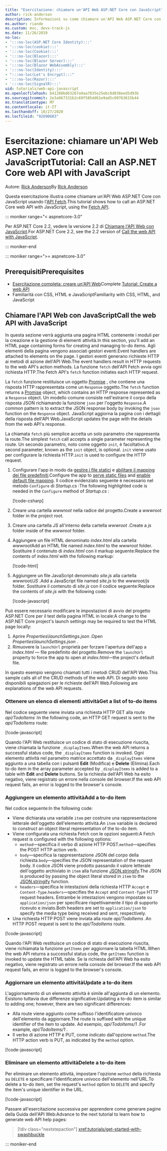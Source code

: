 ```yaml
---
title: "Esercitazione: chiamare un'API Web ASP.NET Core con JavaScript"
author: rick-anderson
description: Informazioni su come chiamare un'API Web ASP.NET Core con JavaScript.
ms.author: riande
ms.custom: mvc, devx-track-js
ms.date: 11/26/2019
no-loc:
- ':::no-loc(ASP.NET Core Identity):::'
- ':::no-loc(cookie):::'
- ':::no-loc(Cookie):::'
- ':::no-loc(Blazor):::'
- ':::no-loc(Blazor Server):::'
- ':::no-loc(Blazor WebAssembly):::'
- ':::no-loc(Identity):::'
- ":::no-loc(Let's Encrypt):::"
- ':::no-loc(Razor):::'
- ':::no-loc(SignalR):::'
uid: tutorials/web-api-javascript
ms.openlocfilehash: b41288bd63267a9aa7035e25ebc8d838eed5d93b
ms.sourcegitcommit: 2e3a967331b2c69f585dd61e9ad5c09763615b44
ms.translationtype: MT
ms.contentlocale: it-IT
ms.lasthandoff: 10/27/2020
ms.locfileid: "92690683"
---
```

# <a name="tutorial-call-an-aspnet-core-web-api-with-javascript"></a><span data-ttu-id="098a3-103">Esercitazione: chiamare un'API Web ASP.NET Core con JavaScript</span><span class="sxs-lookup"><span data-stu-id="098a3-103">Tutorial: Call an ASP.NET Core web API with JavaScript</span></span>

<span data-ttu-id="098a3-104">Autore: [Rick Anderson](https://twitter.com/RickAndMSFT)</span><span class="sxs-lookup"><span data-stu-id="098a3-104">By [Rick Anderson](https://twitter.com/RickAndMSFT)</span></span>

<span data-ttu-id="098a3-105">Questa esercitazione illustra come chiamare un'API Web ASP.NET Core con JavaScript usando l'[API Fetch](https://developer.mozilla.org/docs/Web/API/Fetch_API).</span><span class="sxs-lookup"><span data-stu-id="098a3-105">This tutorial shows how to call an ASP.NET Core web API with JavaScript, using the [Fetch API](https://developer.mozilla.org/docs/Web/API/Fetch_API).</span></span>

::: moniker range="< aspnetcore-3.0"

<span data-ttu-id="098a3-106">Per ASP.NET Core 2.2, vedere la versione 2.2 di [Chiamare l'API Web con JavaScript](xref:tutorials/first-web-api#call-the-web-api-with-javascript).</span><span class="sxs-lookup"><span data-stu-id="098a3-106">For ASP.NET Core 2.2, see the 2.2 version of [Call the web API with JavaScript](xref:tutorials/first-web-api#call-the-web-api-with-javascript).</span></span>

::: moniker-end

::: moniker range=">= aspnetcore-3.0"

## <a name="prerequisites"></a><span data-ttu-id="098a3-107">Prerequisiti</span><span class="sxs-lookup"><span data-stu-id="098a3-107">Prerequisites</span></span>

* <span data-ttu-id="098a3-108">[Esercitazione completa: creare un'API Web](xref:tutorials/first-web-api)</span><span class="sxs-lookup"><span data-stu-id="098a3-108">Complete [Tutorial: Create a web API](xref:tutorials/first-web-api)</span></span>
* <span data-ttu-id="098a3-109">Familiarità con CSS, HTML e JavaScript</span><span class="sxs-lookup"><span data-stu-id="098a3-109">Familiarity with CSS, HTML, and JavaScript</span></span>

## <a name="call-the-web-api-with-javascript"></a><span data-ttu-id="098a3-110">Chiamare l'API Web con JavaScript</span><span class="sxs-lookup"><span data-stu-id="098a3-110">Call the web API with JavaScript</span></span>

<span data-ttu-id="098a3-111">In questa sezione verrà aggiunta una pagina HTML contenente i moduli per la creazione e la gestione di elementi attività.</span><span class="sxs-lookup"><span data-stu-id="098a3-111">In this section, you'll add an HTML page containing forms for creating and managing to-do items.</span></span> <span data-ttu-id="098a3-112">Agli elementi della pagina vengono associati gestori eventi.</span><span class="sxs-lookup"><span data-stu-id="098a3-112">Event handlers are attached to elements on the page.</span></span> <span data-ttu-id="098a3-113">I gestori eventi generano richieste HTTP ai metodi di azione dell'API Web.</span><span class="sxs-lookup"><span data-stu-id="098a3-113">The event handlers result in HTTP requests to the web API's action methods.</span></span> <span data-ttu-id="098a3-114">La funzione `fetch` dell'API Fetch avvia ogni richiesta HTTP.</span><span class="sxs-lookup"><span data-stu-id="098a3-114">The Fetch API's `fetch` function initiates each HTTP request.</span></span>

<span data-ttu-id="098a3-115">La `fetch` funzione restituisce un oggetto [Promise](https://developer.mozilla.org/docs/Web/JavaScript/Reference/Global_Objects/Promise) , che contiene una risposta HTTP rappresentata come un `Response` oggetto.</span><span class="sxs-lookup"><span data-stu-id="098a3-115">The `fetch` function returns a [Promise](https://developer.mozilla.org/docs/Web/JavaScript/Reference/Global_Objects/Promise) object, which contains an HTTP response represented as a `Response` object.</span></span> <span data-ttu-id="098a3-116">Un modello comune consiste nell'estrarre il corpo della risposta JSON richiamando la funzione `json` per l'oggetto `Response`.</span><span class="sxs-lookup"><span data-stu-id="098a3-116">A common pattern is to extract the JSON response body by invoking the `json` function on the `Response` object.</span></span> <span data-ttu-id="098a3-117">JavaScript aggiorna la pagina con i dettagli della risposta dell'API Web.</span><span class="sxs-lookup"><span data-stu-id="098a3-117">JavaScript updates the page with the details from the web API's response.</span></span>

<span data-ttu-id="098a3-118">La chiamata `fetch` più semplice accetta un solo parametro che rappresenta la route.</span><span class="sxs-lookup"><span data-stu-id="098a3-118">The simplest `fetch` call accepts a single parameter representing the route.</span></span> <span data-ttu-id="098a3-119">Un secondo parametro, noto come oggetto `init`, è facoltativo.</span><span class="sxs-lookup"><span data-stu-id="098a3-119">A second parameter, known as the `init` object, is optional.</span></span> <span data-ttu-id="098a3-120">`init` viene usato per configurare la richiesta HTTP.</span><span class="sxs-lookup"><span data-stu-id="098a3-120">`init` is used to configure the HTTP request.</span></span>

1. <span data-ttu-id="098a3-121">Configurare l'app in modo da [gestire i file statici](/dotnet/api/microsoft.aspnetcore.builder.staticfileextensions.usestaticfiles#Microsoft_AspNetCore_Builder_StaticFileExtensions_UseStaticFiles_Microsoft_AspNetCore_Builder_IApplicationBuilder_) e [abilitare il mapping dei file predefiniti](/dotnet/api/microsoft.aspnetcore.builder.defaultfilesextensions.usedefaultfiles#Microsoft_AspNetCore_Builder_DefaultFilesExtensions_UseDefaultFiles_Microsoft_AspNetCore_Builder_IApplicationBuilder_).</span><span class="sxs-lookup"><span data-stu-id="098a3-121">Configure the app to [serve static files](/dotnet/api/microsoft.aspnetcore.builder.staticfileextensions.usestaticfiles#Microsoft_AspNetCore_Builder_StaticFileExtensions_UseStaticFiles_Microsoft_AspNetCore_Builder_IApplicationBuilder_) and [enable default file mapping](/dotnet/api/microsoft.aspnetcore.builder.defaultfilesextensions.usedefaultfiles#Microsoft_AspNetCore_Builder_DefaultFilesExtensions_UseDefaultFiles_Microsoft_AspNetCore_Builder_IApplicationBuilder_).</span></span> <span data-ttu-id="098a3-122">Il codice evidenziato seguente è necessario nel metodo `Configure` di *Startup.cs* :</span><span class="sxs-lookup"><span data-stu-id="098a3-122">The following highlighted code is needed in the `Configure` method of *Startup.cs* :</span></span>

    [!code-csharp[](first-web-api/samples/3.0/TodoApi/StartupJavaScript.cs?highlight=8-9&name=snippet_configure)]

1. <span data-ttu-id="098a3-123">Creare una cartella *wwwroot* nella radice del progetto.</span><span class="sxs-lookup"><span data-stu-id="098a3-123">Create a *wwwroot* folder in the project root.</span></span>

1. <span data-ttu-id="098a3-124">Creare una cartella *JS* all'interno della cartella *wwwroot* .</span><span class="sxs-lookup"><span data-stu-id="098a3-124">Create a *js* folder inside of the *wwwroot* folder.</span></span>

1. <span data-ttu-id="098a3-125">Aggiungere un file HTML denominato *index.html* alla cartella *wwwroot*</span><span class="sxs-lookup"><span data-stu-id="098a3-125">Add an HTML file named *index.html* to the *wwwroot* folder.</span></span> <span data-ttu-id="098a3-126">Sostituire il contenuto di *index.html* con il markup seguente:</span><span class="sxs-lookup"><span data-stu-id="098a3-126">Replace the contents of *index.html* with the following markup:</span></span>

    [!code-html[](first-web-api/samples/3.0/TodoApi/wwwroot/index.html)]

1. <span data-ttu-id="098a3-127">Aggiungere un file JavaScript denominato *site.js* alla cartella *wwwroot/JS* .</span><span class="sxs-lookup"><span data-stu-id="098a3-127">Add a JavaScript file named *site.js* to the *wwwroot/js* folder.</span></span> <span data-ttu-id="098a3-128">Sostituire il contenuto di *site.js* con il codice seguente:</span><span class="sxs-lookup"><span data-stu-id="098a3-128">Replace the contents of *site.js* with the following code:</span></span>

    [!code-javascript[](first-web-api/samples/3.0/TodoApi/wwwroot/js/site.js?name=snippet_SiteJs)]

<span data-ttu-id="098a3-129">Può essere necessario modificare le impostazioni di avvio del progetto ASP.NET Core per il test della pagina HTML in locale:</span><span class="sxs-lookup"><span data-stu-id="098a3-129">A change to the ASP.NET Core project's launch settings may be required to test the HTML page locally:</span></span>

1. <span data-ttu-id="098a3-130">Aprire *Properties\launchSettings.json* .</span><span class="sxs-lookup"><span data-stu-id="098a3-130">Open *Properties\launchSettings.json* .</span></span>
1. <span data-ttu-id="098a3-131">Rimuovere la `launchUrl` proprietà per forzare l'apertura dell'app a *index.html* &mdash; file predefinito del progetto.</span><span class="sxs-lookup"><span data-stu-id="098a3-131">Remove the `launchUrl` property to force the app to open at *index.html*&mdash;the project's default file.</span></span>

<span data-ttu-id="098a3-132">In questo esempio vengono chiamati tutti i metodi CRUD dell'API Web.</span><span class="sxs-lookup"><span data-stu-id="098a3-132">This sample calls all of the CRUD methods of the web API.</span></span> <span data-ttu-id="098a3-133">Di seguito sono disponibili spiegazioni per le richieste dell'API Web.</span><span class="sxs-lookup"><span data-stu-id="098a3-133">Following are explanations of the web API requests.</span></span>

### <a name="get-a-list-of-to-do-items"></a><span data-ttu-id="098a3-134">Ottenere un elenco di elementi attività</span><span class="sxs-lookup"><span data-stu-id="098a3-134">Get a list of to-do items</span></span>

<span data-ttu-id="098a3-135">Nel codice seguente viene inviata una richiesta HTTP GET alla route *api/TodoItems* :</span><span class="sxs-lookup"><span data-stu-id="098a3-135">In the following code, an HTTP GET request is sent to the *api/TodoItems* route:</span></span>

[!code-javascript[](first-web-api/samples/3.0/TodoApi/wwwroot/js/site.js?name=snippet_GetItems)]

<span data-ttu-id="098a3-136">Quando l'API Web restituisce un codice di stato di esecuzione riuscita, viene chiamata la funzione `_displayItems`.</span><span class="sxs-lookup"><span data-stu-id="098a3-136">When the web API returns a successful status code, the `_displayItems` function is invoked.</span></span> <span data-ttu-id="098a3-137">Ogni elemento attività nel parametro matrice accettato da `_displayItems` viene aggiunto a una tabella con i pulsanti **Edit** (Modifica) e **Delete** (Elimina).</span><span class="sxs-lookup"><span data-stu-id="098a3-137">Each to-do item in the array parameter accepted by `_displayItems` is added to a table with **Edit** and **Delete** buttons.</span></span> <span data-ttu-id="098a3-138">Se la richiesta dell'API Web ha esito negativo, viene registrato un errore nella console del browser.</span><span class="sxs-lookup"><span data-stu-id="098a3-138">If the web API request fails, an error is logged to the browser's console.</span></span>

### <a name="add-a-to-do-item"></a><span data-ttu-id="098a3-139">Aggiungere un elemento attività</span><span class="sxs-lookup"><span data-stu-id="098a3-139">Add a to-do item</span></span>

<span data-ttu-id="098a3-140">Nel codice seguente:</span><span class="sxs-lookup"><span data-stu-id="098a3-140">In the following code:</span></span>

* <span data-ttu-id="098a3-141">Viene dichiarata una variabile `item` per costruire una rappresentazione letterale dell'oggetto dell'elemento attività.</span><span class="sxs-lookup"><span data-stu-id="098a3-141">An `item` variable is declared to construct an object literal representation of the to-do item.</span></span>
* <span data-ttu-id="098a3-142">Viene configurata una richiesta Fetch con le opzioni seguenti:</span><span class="sxs-lookup"><span data-stu-id="098a3-142">A Fetch request is configured with the following options:</span></span>
  * <span data-ttu-id="098a3-143">`method`&mdash;specifica il verbo di azione HTTP POST.</span><span class="sxs-lookup"><span data-stu-id="098a3-143">`method`&mdash;specifies the POST HTTP action verb.</span></span>
  * <span data-ttu-id="098a3-144">`body`&mdash;specifica la rappresentazione JSON del corpo della richiesta.</span><span class="sxs-lookup"><span data-stu-id="098a3-144">`body`&mdash;specifies the JSON representation of the request body.</span></span> <span data-ttu-id="098a3-145">Il codice JSON viene prodotto passando il valore letterale dell'oggetto archiviato in `item` alla funzione [JSON.stringify](https://developer.mozilla.org/docs/Web/JavaScript/Reference/Global_Objects/JSON/stringify).</span><span class="sxs-lookup"><span data-stu-id="098a3-145">The JSON is produced by passing the object literal stored in `item` to the [JSON.stringify](https://developer.mozilla.org/docs/Web/JavaScript/Reference/Global_Objects/JSON/stringify) function.</span></span>
  * <span data-ttu-id="098a3-146">`headers`&mdash;specifica le intestazioni della richiesta HTTP `Accept` e `Content-Type`.</span><span class="sxs-lookup"><span data-stu-id="098a3-146">`headers`&mdash;specifies the `Accept` and `Content-Type` HTTP request headers.</span></span> <span data-ttu-id="098a3-147">Entrambe le intestazioni vengono impostate su `application/json` per specificare rispettivamente il tipo di supporto ricevuto e inviato.</span><span class="sxs-lookup"><span data-stu-id="098a3-147">Both headers are set to `application/json` to specify the media type being received and sent, respectively.</span></span>
* <span data-ttu-id="098a3-148">Una richiesta HTTP POST viene inviata alla route *api/TodoItems* .</span><span class="sxs-lookup"><span data-stu-id="098a3-148">An HTTP POST request is sent to the *api/TodoItems* route.</span></span>

[!code-javascript[](first-web-api/samples/3.0/TodoApi/wwwroot/js/site.js?name=snippet_AddItem)]

<span data-ttu-id="098a3-149">Quando l'API Web restituisce un codice di stato di esecuzione riuscita, viene richiamata la funzione `getItems` per aggiornare la tabella HTML.</span><span class="sxs-lookup"><span data-stu-id="098a3-149">When the web API returns a successful status code, the `getItems` function is invoked to update the HTML table.</span></span> <span data-ttu-id="098a3-150">Se la richiesta dell'API Web ha esito negativo, viene registrato un errore nella console del browser.</span><span class="sxs-lookup"><span data-stu-id="098a3-150">If the web API request fails, an error is logged to the browser's console.</span></span>

### <a name="update-a-to-do-item"></a><span data-ttu-id="098a3-151">Aggiornare un elemento attività</span><span class="sxs-lookup"><span data-stu-id="098a3-151">Update a to-do item</span></span>

<span data-ttu-id="098a3-152">L'aggiornamento di un elemento attività è simile all'aggiunta di un elemento. Esistono tuttavia due differenze significative:</span><span class="sxs-lookup"><span data-stu-id="098a3-152">Updating a to-do item is similar to adding one; however, there are two significant differences:</span></span>

* <span data-ttu-id="098a3-153">Alla route viene aggiunto come suffisso l'identificatore univoco dell'elemento da aggiornare.</span><span class="sxs-lookup"><span data-stu-id="098a3-153">The route is suffixed with the unique identifier of the item to update.</span></span> <span data-ttu-id="098a3-154">Ad esempio, *api/TodoItems/1* .</span><span class="sxs-lookup"><span data-stu-id="098a3-154">For example, *api/TodoItems/1* .</span></span>
* <span data-ttu-id="098a3-155">Il verbo di azione HTTP è PUT, come indicato dall'opzione `method`.</span><span class="sxs-lookup"><span data-stu-id="098a3-155">The HTTP action verb is PUT, as indicated by the `method` option.</span></span>

[!code-javascript[](first-web-api/samples/3.0/TodoApi/wwwroot/js/site.js?name=snippet_UpdateItem)]

### <a name="delete-a-to-do-item"></a><span data-ttu-id="098a3-156">Eliminare un elemento attività</span><span class="sxs-lookup"><span data-stu-id="098a3-156">Delete a to-do item</span></span>

<span data-ttu-id="098a3-157">Per eliminare un elemento attività, impostare l'opzione `method` della richiesta su `DELETE` e specificare l'identificatore univoco dell'elemento nell'URL.</span><span class="sxs-lookup"><span data-stu-id="098a3-157">To delete a to-do item, set the request's `method` option to `DELETE` and specify the item's unique identifier in the URL.</span></span>

[!code-javascript[](first-web-api/samples/3.0/TodoApi/wwwroot/js/site.js?name=snippet_DeleteItem)]

<span data-ttu-id="098a3-158">Passare all'esercitazione successiva per apprendere come generare pagine della Guida dell'API Web:</span><span class="sxs-lookup"><span data-stu-id="098a3-158">Advance to the next tutorial to learn how to generate web API help pages:</span></span>

> [!div class="nextstepaction"]
> <xref:tutorials/get-started-with-swashbuckle>

::: moniker-end
